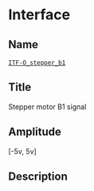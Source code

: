 # Interface

## Name
[`ITF-O_stepper_b1`]()

## Title
Stepper motor B1 signal

## Amplitude
[-5v, 5v]

## Description
